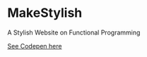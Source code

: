 # MakeStylish
A Stylish Website on Functional Programming

[See Codepen here](https://codepen.io/kammitama5/full/qjKGrg/)
